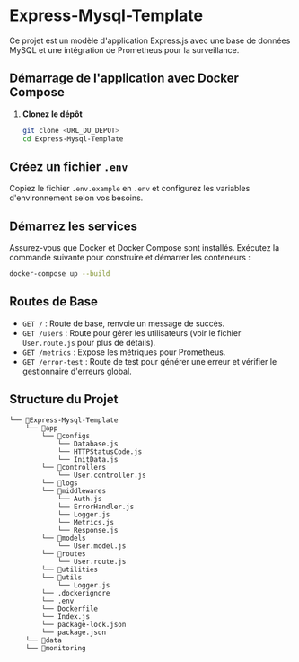 # Express-Mysql-Template

Ce projet est un modèle d'application Express.js avec une base de données MySQL et une intégration de Prometheus pour la surveillance.

## Démarrage de l'application avec Docker Compose

1. **Clonez le dépôt**

   ```bash
   git clone <URL_DU_DEPOT>
   cd Express-Mysql-Template

## Créez un fichier `.env`

Copiez le fichier `.env.example` en `.env` et configurez les variables d'environnement selon vos besoins.

## Démarrez les services

Assurez-vous que Docker et Docker Compose sont installés. Exécutez la commande suivante pour construire et démarrer les conteneurs :

```bash
docker-compose up --build
```

## Routes de Base

- `GET /` : Route de base, renvoie un message de succès.
- `GET /users` : Route pour gérer les utilisateurs (voir le fichier `User.route.js` pour plus de détails).
- `GET /metrics` : Expose les métriques pour Prometheus.
- `GET /error-test` : Route de test pour générer une erreur et vérifier le gestionnaire d'erreurs global.

## Structure du Projet

```
└── 📁Express-Mysql-Template
    └── 📁app
        └── 📁configs
            └── Database.js
            └── HTTPStatusCode.js
            └── InitData.js
        └── 📁controllers
            └── User.controller.js
        └── 📁logs
        └── 📁middlewares
            └── Auth.js
            └── ErrorHandler.js
            └── Logger.js
            └── Metrics.js
            └── Response.js
        └── 📁models
            └── User.model.js
        └── 📁routes
            └── User.route.js
        └── 📁utilities
        └── 📁utils
            └── Logger.js
        └── .dockerignore
        └── .env
        └── Dockerfile
        └── Index.js
        └── package-lock.json
        └── package.json
    └── 📁data
    └── 📁monitoring
```
